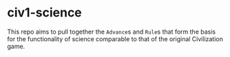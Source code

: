 # civ1-science

This repo aims to pull together the `Advance`s and `Rule`s that form the basis for the functionality of science
comparable to that of the original Civilization game.
